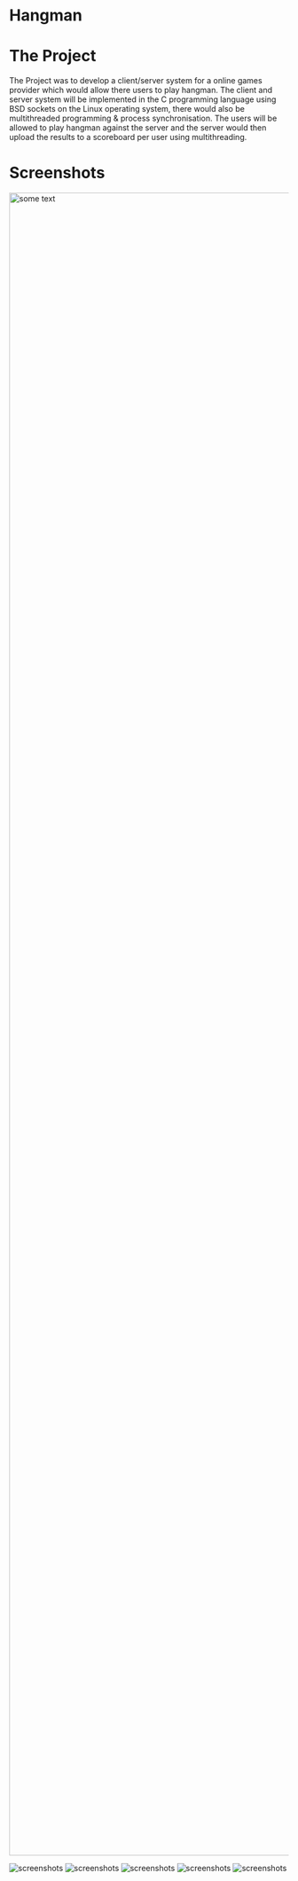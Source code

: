 
# Hangman

# The Project
The Project was to develop a client/server system for a online games provider which would allow there users
to play hangman. The client and server system will be implemented in the C programming language using BSD
sockets on the Linux operating system, there would also be multithreaded programming & process synchronisation.
The users will be allowed to play hangman against the server and the server would then upload the results to a scoreboard
per user using multithreading.


# Screenshots
<img src="1.PNG" alt="some text"  width="3000" height="3000">

![screenshots](1.PNG)
![screenshots](2.PNG)
![screenshots](3.PNG)
![screenshots](4.PNG)
![screenshots](5.PNG)
